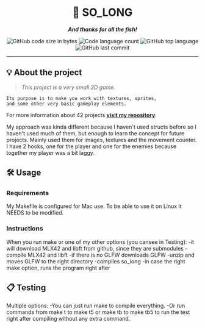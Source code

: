 <h1 align="center">
	📖 SO_LONG
</h1>

<p align="center">
	<b><i>And thanks for all the fish!</i></b><br>
</p>

<p align="center">
	<img alt="GitHub code size in bytes" src="https://img.shields.io/github/languages/code-size/zstenger93/so_long?color=lightblue" />
	<img alt="Code language count" src="https://img.shields.io/github/languages/count/zstenger93/so_long?color=yellow" />
	<img alt="GitHub top language" src="https://img.shields.io/github/languages/top/zstenger93/so_long?color=blue" />
	<img alt="GitHub last commit" src="https://img.shields.io/github/last-commit/zstenger93/so_long?color=green" />
</p>

---

## 💡 About the project

> _This project is a very small 2D game._

	Its purpose is to make you work with textures, sprites,
	and some other very basic gameplay elements.

For more information about 42 projects [**visit my repository**](https://github.com/zstenger93).

My approach was kinda different because I haven't used structs before so I haven't used much of them,
but enough to learn the concept for future projects.
Mainly used them for images, textures and the movement counter.
I have 2 hooks, one for the player and one for the enemies because together my player was a bit laggy.



## 🛠️ Usage

### Requirements

My Makefile is configured for Mac use. To be able to use it on Linux it NEEDS to be modified.

### Instructions

When you run make or one of my other options (you cansee in Testing):
	-it will download MLX42 and libft from github, since they are submodules
	-compile MLX42 and libft
	-if there is no GLFW downloads GLFW
	-unzip and moves GLFW to the right directory
	-compiles so_long
	-in case the right make option, runs the program right after

## 📋 Testing

Multiple options:
	-You can just run make to compile everything.
	-Or run commands from make t to make t5 or make tb to make tb5 to run the test
		right after compiling without any extra command.